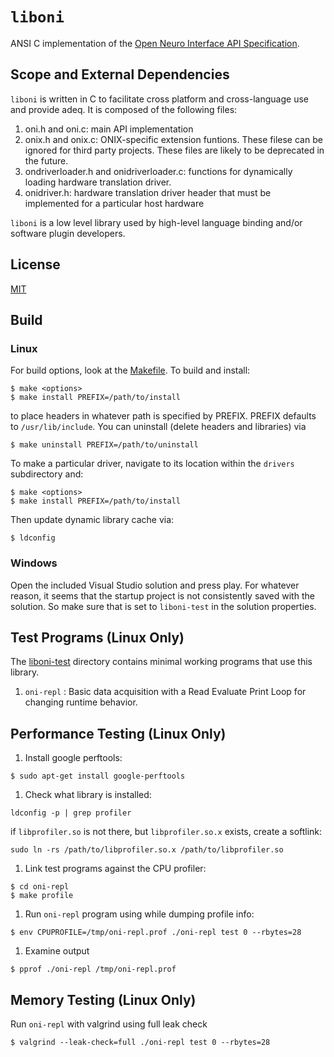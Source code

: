 # `liboni`
ANSI C implementation of the [Open Neuro Interface API
Specification](https://open-ephys.github.io/ONI/api/index.html).

## Scope and External Dependencies
`liboni` is written in C to facilitate cross platform and cross-language use and provide adeq. It is composed of the following files:

1. oni.h and oni.c: main API implementation
1. onix.h and onix.c: ONIX-specific extension funtions. These filese can be ignored for third party projects. These files are likely to be deprecated in the future.
1. ondriverloader.h and onidriverloader.c: functions for dynamically loading
   hardware translation driver.
1. onidriver.h: hardware translation driver header that must be implemented for
   a particular host hardware

`liboni` is a low level library used by high-level language binding and/or
software plugin developers.

## License
[MIT](https://en.wikipedia.org/wiki/MIT_License)

## Build

### Linux
For build options, look at the [Makefile](Makefile). To build and install:
```
$ make <options>
$ make install PREFIX=/path/to/install
```
to place headers in whatever path is specified by PREFIX. PREFIX defaults to
`/usr/lib/include`. You can uninstall (delete headers and libraries) via
```
$ make uninstall PREFIX=/path/to/uninstall
```
To make a particular driver, navigate to its location within the `drivers`
subdirectory and:
```
$ make <options>
$ make install PREFIX=/path/to/install
```
Then update dynamic library cache via:
```
$ ldconfig
```

### Windows
Open the included Visual Studio solution and press play. For whatever reason,
it seems that the startup project is not consistently saved with the solution.
So make sure that is set to `liboni-test` in the solution properties.

## Test Programs (Linux Only)
The [liboni-test](liboni-test) directory contains minimal working programs that use this library.

1. `oni-repl` : Basic data acquisition with a Read Evaluate Print Loop for changing runtime behavior.

## Performance Testing (Linux Only)
1. Install google perftools:
```
$ sudo apt-get install google-perftools
```
1. Check what library is installed:
```
ldconfig -p | grep profiler
```
if `libprofiler.so` is not there, but `libprofiler.so.x` exists, create a softlink:
```
sudo ln -rs /path/to/libprofiler.so.x /path/to/libprofiler.so
```
1. Link test programs against the CPU profiler:
```
$ cd oni-repl
$ make profile
```
1. Run `oni-repl` program using while dumping profile info:
```
$ env CPUPROFILE=/tmp/oni-repl.prof ./oni-repl test 0 --rbytes=28
```
1. Examine output
```
$ pprof ./oni-repl /tmp/oni-repl.prof
```

## Memory Testing (Linux Only)
Run `oni-repl` with valgrind using full leak check
```
$ valgrind --leak-check=full ./oni-repl test 0 --rbytes=28
```
